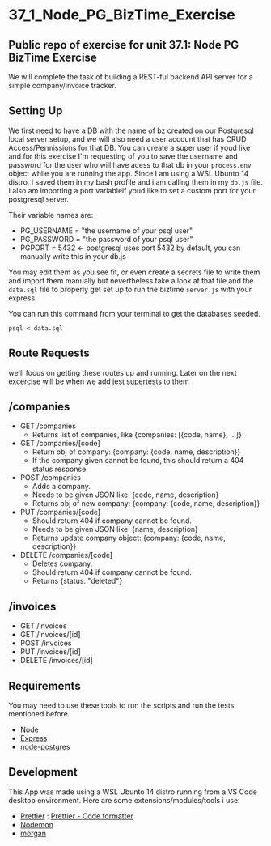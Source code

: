 # 37_1_Node_PG_BizTime_Exercise
## Public repo of exercise for unit 37.1: Node PG BizTime Exercise
We will complete the task of building a REST-ful backend API server for a simple company/invoice tracker.

## Setting Up
We first need to have a DB with the name of bz created on our Postgresql local server setup, and we will also need a user account that has CRUD Access/Permissions for that DB. You can create a super user if youd like and for this exercise I'm requesting of you to save the username and password for the user who will have acess to that db in your `process.env` object while you are running the app. Since I am using a WSL Ubunto 14 distro, I saved them in my bash profile and i am calling them in my `db.js` file. I also am importing a port variableif youd like to set a custom port for your postgresql server.

Their variable names are:
- PG_USERNAME = "the username of your psql user"
- PG_PASSWORD = "the password of your psql user"
- PGPORT = 5432 <- postgresql uses port 5432 by default, you can manually write this  in your db.js

You may edit them as you see fit, or even create a secrets file to write them and import them manually but nevertheless take a look at that file and the `data.sql` file to properly get set up to run the biztime `server.js` with your express. 

You can run this command from your terminal to get the databases seeded.

    psql < data.sql


## Route Requests
we'll focus on getting these routes up and running. Later on the next excercise will be when we add jest supertests to them

## /companies
- GET /companies
    - Returns list of companies, like {companies: [{code, name}, ...]}
- GET /companies/[code]
    - Return obj of company: {company: {code, name, description}}
    - If the company given cannot be found, this should return a 404 status response.
- POST /companies
    - Adds a company.
    - Needs to be given JSON like: {code, name, description}
    - Returns obj of new company: {company: {code, name, description}}
- PUT /companies/[code]
    - Should return 404 if company cannot be found.
    - Needs to be given JSON like: {name, description}
    - Returns update company object: {company: {code, name, description}}
- DELETE /companies/[code]
    - Deletes company.
    - Should return 404 if company cannot be found.
    - Returns {status: "deleted"}

## /invoices
- GET /invoices
- GET /invoices/[id]
- POST /invoices
- PUT /invoices/[id]
- DELETE /invoices/[id]

## Requirements
You may need to use these tools to run the scripts and run the tests mentioned before.
- [Node](https://nodejs.org/en)
- [Express](https://expressjs.com/)
- [node-postgres](https://www.npmjs.com/package/pg/v/8.11.3)

## Development
This App was made using a WSL Ubunto 14 distro running from a VS Code desktop environment.
Here are some extensions/modules/tools i use:
- [Prettier](https://prettier.io/) : [Prettier - Code formatter](https://marketplace.visualstudio.com/items?itemName=esbenp.prettier-vscode)
- [Nodemon](https://www.npmjs.com/package/nodemon)
- [morgan](https://www.npmjs.com/package/morgan)